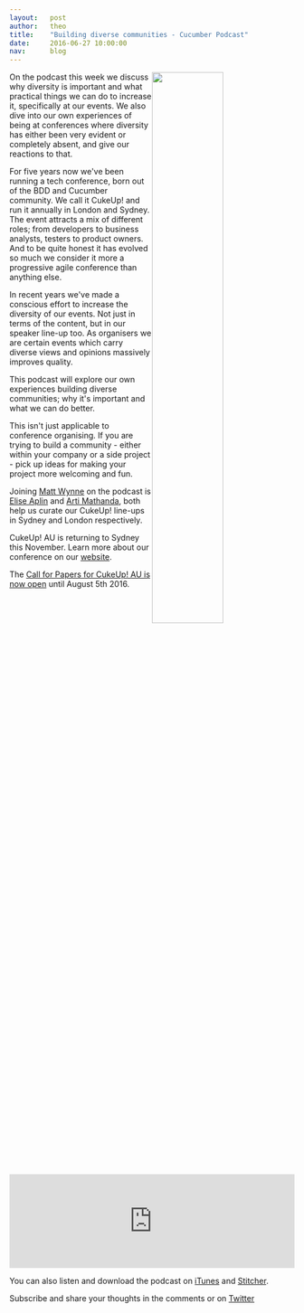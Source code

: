 ```yaml
---
layout:   post
author:   theo
title:    "Building diverse communities - Cucumber Podcast"
date:     2016-06-27 10:00:00
nav:      blog
---
```

<img src="{{ site.url }}/images/blog/cukeupau16-tableshot.jpg" style="float:right; width:50%">

On the podcast this week we discuss why diversity is important and what practical things we can do to increase it, specifically at our events. We also dive into our own experiences of being at conferences where diversity has either been very evident or completely absent, and give our reactions to that.

For five years now we've been running a tech conference, born out of the BDD and Cucumber community. We call it CukeUp! and run it annually in London and Sydney. The event attracts a mix of different roles; from developers to business analysts, testers to product owners. And to be quite honest it has evolved so much we consider it more a progressive agile conference than anything else.

In recent years we've made a conscious effort to increase the diversity of our events. Not just in terms of the content, but in our speaker line-up too. As organisers we are certain events which carry diverse views and opinions massively improves quality.

This podcast will explore our own experiences building diverse communities; why it's important and what we can do better.

This isn't just applicable to conference organising. If you are trying to build a community - either within your company or a side project - pick up ideas for making your project more welcoming and fun.

Joining [Matt Wynne](https://twitter.com/mattwynne) on the podcast is [Elise Aplin](https://www.linkedin.com/in/elise-aplin-2bbb563) and [Arti Mathanda](https://twitter.com/artismarti), both help us curate our CukeUp! line-ups in Sydney and London respectively.

CukeUp! AU is returning to Sydney this November. Learn more about our conference on our [website](cucumber.io/events/cukeup-au-2016).

The [Call for Papers for CukeUp! AU is now open](https://cucumber.typeform.com/to/cJHTsK) until August 5th 2016.


<iframe width="100%" height="166" scrolling="no" frameborder="no" src="https://w.soundcloud.com/player/?url=https%3A//api.soundcloud.com/tracks/271069736&amp;color=ff5500&amp;auto_play=false&amp;hide_related=false&amp;show_comments=true&amp;show_user=true&amp;show_reposts=false"></iframe>

You can also listen and download the podcast on [iTunes](https://itunes.apple.com/gb/podcast/cucumber-podcast-rss/id1078896635) and [Stitcher](http://www.stitcher.com/s?fid=81999&refid=stpr). 

Subscribe and share your thoughts in the comments or on [Twitter](https://twitter.com/cucumberbdd)
